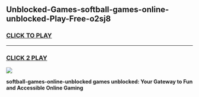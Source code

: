 
## Unblocked-Games-softball-games-online-unblocked-Play-Free-o2sj8
<h3>
<a href="https://premium76.site?title=softball-games-online-unblocked&ref=15A">CLICK TO PLAY</a></h3>
<hr>

<h3>
<a href="https://premium76.site?title=softball-games-online-unblocked&ref=15A">CLICK 2 PLAY</a>
  
</h3>

<a href="https://premium76.site?title=softball-games-online-unblocked&ref=15A"><img src="https://clearcache.store/games.png"></a>


**softball-games-online-unblocked games unblocked: Your Gateway to Fun and Accessible Online Gaming**
